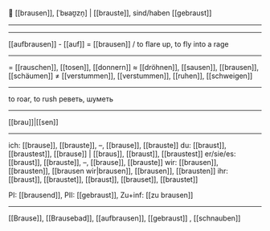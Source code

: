 🌊 [[brausen]], [ˈbʁaʊ̯zn̩] | [[brauste]], sind/haben [[gebraust]]

---

---

[[aufbrausen]] - [[auf]] = [[brausen]] / to flare up, to fly into a rage

---

= [[rauschen]], [[tosen]], [[donnern]]
≈ [[dröhnen]], [[sausen]], [[brausen]], [[schäumen]]
≠ [[verstummen]], [[verstummen]], [[ruhen]], [[schweigen]]

---

to roar, to rush
реветь, шуметь

---

[[brau]]|[[sen]]

---

ich: [[brause]], [[brauste]], –, [[brause]], [[brauste]]
du: [[braust]], [[braustest]], [[brause]] | [[braus]], [[braust]], [[braustest]]
er/sie/es: [[braust]], [[brauste]], –, [[brause]], [[brauste]]
wir: [[brausen]], [[brausten]], [[brausen wir|brausen]], [[brausen]], [[brausten]]
ihr: [[braust]], [[braustet]], [[braust]], [[brauset]], [[braustet]]

PI: [[brausend]], PII: [[gebraust]], Zu+inf: [[zu brausen]]

---

[[Brause]], [[Brausebad]], [[aufbrausen]], [[gebraust]]
, [[schnauben]]
